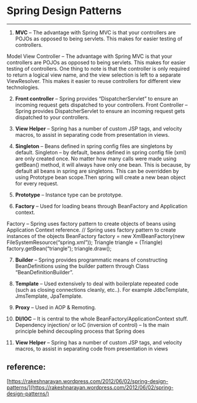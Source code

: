 # Spring Design Patterns

-----


1. **MVC** – The advantage with Spring MVC is that your controllers are POJOs as opposed to being servlets. This makes for easier testing of controllers.

Model View Controller – The advantage with Spring MVC is that your controllers are POJOs as opposed to being servlets. This makes for easier testing of controllers. One thing to note is that the controller is only required to return a logical view name, and the view selection is left to a separate ViewResolver. This makes it easier to reuse controllers for different view technologies.

2. **Front controller** – Spring provides “DispatcherServlet” to ensure an incoming request gets dispatched to your controllers.
Front Controller – Spring provides DispatcherServlet to ensure an incoming request gets dispatched to your controllers.

3. **View Helper** – Spring has a number of custom JSP tags, and velocity macros, to assist in separating code from presentation in views.

4. **Singleton** – Beans defined in spring config files are singletons by default.
Singleton – by default, beans defined in spring config file (xml) are only created once. No matter how many calls were made using getBean() method, it will always have only one bean. This is because, by default all beans in spring are singletons.
This can be overridden by using Prototype bean scope.Then spring will create a new bean object for every request.

5. **Prototype** – Instance type can be prototype.

6. **Factory** – Used for loading beans through BeanFactory and Application context.

Factory – Spring uses factory pattern to create objects of beans using Application Context reference.
// Spring uses factory pattern to create instances of the objects
BeanFactory factory = new XmlBeanFactory(new FileSystemResource(“spring.xml”));
Triangle triangle = (Triangle) factory.getBean(“triangle”);
triangle.draw();

7. **Builder** – Spring provides programmatic means of constructing BeanDefinitions using the builder pattern through Class “BeanDefinitionBuilder”.

8. **Template** – Used extensively to deal with boilerplate repeated code (such as closing connections cleanly, etc..). For example JdbcTemplate, JmsTemplate, JpaTemplate.

9. **Proxy** – Used in AOP & Remoting.

10. **DI/IOC** – It is central to the whole BeanFactory/ApplicationContext stuff.
Dependency injection/ or IoC (inversion of control) – Is the main principle behind decoupling process that Spring does

11. **View Helper** – Spring has a number of custom JSP tags, and velocity macros, to assist in separating code from presentation in views





## reference:

[https://rakeshnarayan.wordpress.com/2012/06/02/spring-design-patterns/](https://rakeshnarayan.wordpress.com/2012/06/02/spring-design-patterns/)